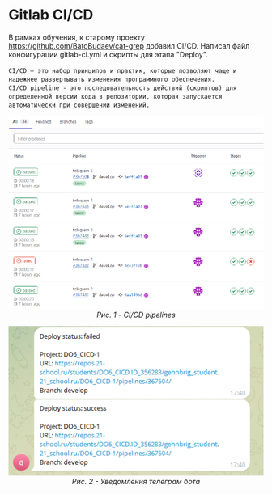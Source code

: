 # Gitlab CI/CD

В рамках обучения, к старому проекту https://github.com/BatoBudaev/cat-grep добавил CI/CD. Написал файл конфигурации gitlab-ci.yml и скрипты для этапа "Deploy".

``CI/CD — это набор принципов и практик, которые позволяют чаще и надежнее развертывать изменения программного обеспечения.``  
``CI/CD pipeline - это последовательность действий (скриптов) для определенной версии кода в репозитории, которая запускается автоматически при совершении изменений.``  

<p align="center">
  <img src="images/img.png" alt="CI/CD pipelines" title="CI/CD pipelines" />
  <br>
  <em>Рис. 1 - CI/CD pipelines</em>
</p>

  
<p align="center">
  <img src="images/img_1.png" alt="Уведомления телеграм бота" title="Уведомления телеграм бота" />
  <br>
  <em>Рис. 2 - Уведомления телеграм бота</em>
</p>
